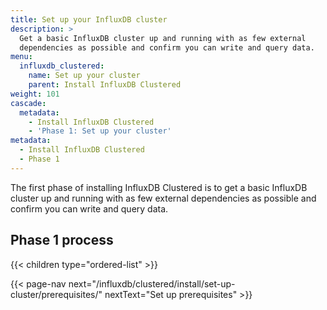 ```yaml
---
title: Set up your InfluxDB cluster
description: >
  Get a basic InfluxDB cluster up and running with as few external
  dependencies as possible and confirm you can write and query data.
menu:
  influxdb_clustered:
    name: Set up your cluster
    parent: Install InfluxDB Clustered
weight: 101
cascade:
  metadata:
    - Install InfluxDB Clustered
    - 'Phase 1: Set up your cluster'
metadata:
  - Install InfluxDB Clustered
  - Phase 1
---
```


The first phase of installing InfluxDB Clustered is to get a basic InfluxDB
cluster up and running with as few external dependencies as possible and confirm
you can write and query data.

## Phase 1 process

{{< children type="ordered-list" >}}

{{< page-nav next="/influxdb/clustered/install/set-up-cluster/prerequisites/" nextText="Set up prerequisites" >}}
